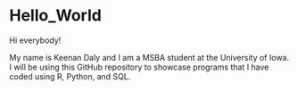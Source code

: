 # Hello_World

Hi everybody! 

My name is Keenan Daly and I am a MSBA student at the University of Iowa.
I will be using this GitHub repository to showcase programs that I have coded using R, Python, and SQL. 
